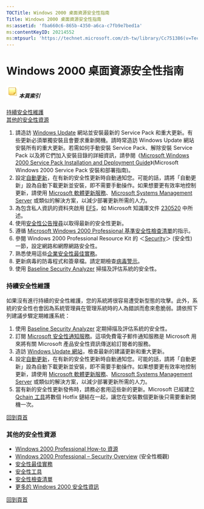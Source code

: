 ```yaml
---
TOCTitle: Windows 2000 桌面資源安全性指南
Title: Windows 2000 桌面資源安全性指南
ms:assetid: 'fba660c6-865b-4350-a6ca-c7fb9e7bed1a'
ms:contentKeyID: 20214552
ms:mtpsurl: 'https://technet.microsoft.com/zh-tw/library/Cc751386(v=TechNet.10)'
---
```


Windows 2000 桌面資源安全性指南
===============================

##### ![Cc751386.community-sm(zh-tw,TechNet.10).gif](images/Cc751386.community-sm(zh-tw,TechNet.10).gif)本頁索引

[持續安全性維護](#aa)  
[其他的安全性資源](#bb)  

1.  請造訪 [Windows Update](http://windowsupdate.microsoft.com/) 網站並安裝最新的 Service Pack 和重大更新。有些更新必須單獨安裝且會要求重新開機。請時常造訪 Windows Update 網站安裝所有的重大更新。若需如何手動安裝 Service Pack、解除安裝 Service Pack 以及將它們加入安裝目錄的詳細資訊，請參閱《[Microsoft Windows 2000 Service Pack Installation and Deployment Guide](http://www.microsoft.com/taiwan/windows2000/downloads/servicepacks/sp3/spdeploy.htm)》(Microsoft Windows 2000 Service Pack 安裝和部署指南)。
2.  設定[自動更新](http://support.microsoft.com/default.aspx?scid=kb;en-us;327850&sd=tech)，在有新的安全性更新時自動通知您。可能的話，請將「自動更新」設為自動下載更新並安裝，即不需要手動操作。如果想要更有效率地控制更新，請使用 [Microsoft 軟體更新服務](http://www.microsoft.com/taiwan/windowsserversystem/sus/default.mspx)、[Microsoft Systems Management Server](http://www.microsoft.com/taiwan/smserver/) 或類似的解決方案，以減少部署更新所需的人力。
3.  為包含私人資訊的資料夾啟用 [EFS](http://support.microsoft.com/default.aspx?scid=kb;en-us;223316&sd=tech)，如 Microsoft 知識庫文件 [230520](http://support.microsoft.com/default.aspx?scid=kb;en-us;230520&sd=tech) 中所述。
4.  使用[安全性公告搜尋](http://www.microsoft.com/technet/security/current.aspx)以取得最新的安全性更新。
5.  遵循 [Microsoft Windows 2000 Professional 基準安全性檢查清單](http://www.microsoft.com/taiwan/technet/security/chklist/w2ksvsrg.aspx)的指示。
6.  參閱 Windows 2000 Professional Resource Kit 的 ＜[Security](http://www.microsoft.com/resources/documentation/windows/2000/professional/reskit/en-us/part3/proch13.mspx)＞ (安全性) 一節，設定網路和網際網路安全性。
7.  熟悉使用這些[企業安全性最佳實務](http://www.microsoft.com/technet/archive/security/bestprac/bpent/bpentsec.mspx)。
8.  更新病毒的防毒程式和簽章檔。請定期檢查[病毒警示](http://www.microsoft.com/technet/security/alerts/default.mspx)。
9.  使用 [Baseline Security Analyzer](http://www.microsoft.com/taiwan/technet/security/tools/mbsaqa.aspx) 掃描及評估系統的安全性。

### 持續安全性維護

如果沒有進行持續的安全性維護，您的系統將很容易遭受新型態的攻擊。此外，系統的安全性也會因為系統管理員在管理系統時的人為錯誤而愈來愈脆弱。請依照下列建議步驟定期維護系統：

1.  使用 [Baseline Security Analyzer](http://www.microsoft.com/taiwan/technet/security/tools/mbsaqa.aspx) 定期掃描及評估系統的安全性。
2.  訂閱 [Microsoft 安全性通知服務](http://www.microsoft.com/technet/security/bulletin/notify.mspx)。這項免費電子郵件通知服務是 Microsoft 用來將有關 Microsoft 產品安全性資訊傳送給訂閱者的服務。
3.  造訪 [Windows Update 網站](http://windowsupdate.microsoft.com/)，檢查最新的建議更新和重大更新。
4.  設定[自動更新](http://support.microsoft.com/default.aspx?scid=kb;en-us;327850&sd=tech)，在有新的安全性更新時自動通知您。可能的話，請將「自動更新」設為自動下載更新並安裝，即不需要手動操作。如果想要更有效率地控制更新，請使用 [Microsoft 軟體更新服務](http://www.microsoft.com/taiwan/windowsserversystem/sus/default.mspx)、[Microsoft Systems Management Server](http://www.microsoft.com/taiwan/smserver/) 或類似的解決方案，以減少部署更新所需的人力。
5.  當有新的安全性更新發佈時，請務必套用這些新的更新。Microsoft 已經建立 [Qchain 工具](https://www.microsoft.com/download/details.aspx?displaylang=en&familyid=a85c9cfa-e84c-4723-9c28-f66859060f5d)將數個 Hotfix 鏈結在一起，讓您在安裝數個更新後只需要重新開機一次。

[](#mainsection)[回到頁首](#mainsection)

### 其他的安全性資源

-   [Windows 2000 Professional How-to 資源](http://www.microsoft.com/taiwan/technet/itsolutions/howto/2prohow.mspx)
-   [Windows 2000 Professional – Security Overview](http://www.microsoft.com/technet/prodtechnol/windows2000pro/proddocs/probook/prof13.mspx) (安全性概觀)
-   [安全性最佳實務](http://www.microsoft.com/taiwan/security/guidance/default.mspx)
-   [安全性工具](http://www.microsoft.com/technet/security/tools/default.mspx)
-   [安全性檢查清單](http://www.microsoft.com/technet/security/chklist/default.mspx)
-   [更多的 Windows 2000 安全性資訊](http://www.microsoft.com/technet/security/prodtech/win2000/default.mspx)

[](#mainsection)[回到頁首](#mainsection)